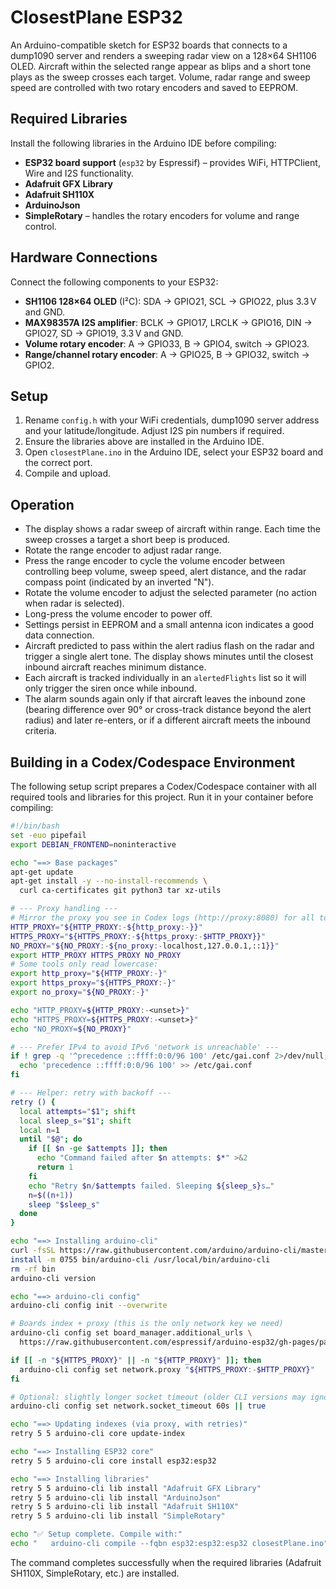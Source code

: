 # ClosestPlane ESP32

An Arduino-compatible sketch for ESP32 boards that connects to a dump1090 server and renders a sweeping radar view on a 128×64 SH1106 OLED. Aircraft within the selected range appear as blips and a short tone plays as the sweep crosses each target. Volume, radar range and sweep speed are controlled with two rotary encoders and saved to EEPROM.

## Required Libraries

Install the following libraries in the Arduino IDE before compiling:

- **ESP32 board support** (`esp32` by Espressif) – provides WiFi, HTTPClient, Wire and I2S functionality.
- **Adafruit GFX Library**
- **Adafruit SH110X**
- **ArduinoJson**
- **SimpleRotary** – handles the rotary encoders for volume and range control.

## Hardware Connections

Connect the following components to your ESP32:

- **SH1106 128×64 OLED** (I²C): SDA → GPIO21, SCL → GPIO22, plus 3.3 V and GND.
- **MAX98357A I2S amplifier**: BCLK → GPIO17, LRCLK → GPIO16, DIN → GPIO27, SD → GPIO19, 3.3 V and GND.
- **Volume rotary encoder**: A → GPIO33, B → GPIO4, switch → GPIO23.
- **Range/channel rotary encoder**: A → GPIO25, B → GPIO32, switch → GPIO2.

## Setup
1. Rename `config.h` with your WiFi credentials, dump1090 server address and your latitude/longitude. Adjust I2S pin numbers if required.
2. Ensure the libraries above are installed in the Arduino IDE.
3. Open `closestPlane.ino` in the Arduino IDE, select your ESP32 board and the correct port.
4. Compile and upload.

## Operation
- The display shows a radar sweep of aircraft within range. Each time the sweep crosses a target a short beep is produced.
- Rotate the range encoder to adjust radar range.
- Press the range encoder to cycle the volume encoder between controlling beep volume, sweep speed, alert distance, and the radar compass point (indicated by an inverted "N").
- Rotate the volume encoder to adjust the selected parameter (no action when radar is selected).
- Long-press the volume encoder to power off.
- Settings persist in EEPROM and a small antenna icon indicates a good data connection.
- Aircraft predicted to pass within the alert radius flash on the radar and trigger a single alert tone. The display shows minutes until the closest inbound aircraft reaches minimum distance.
- Each aircraft is tracked individually in an `alertedFlights` list so it will only trigger the siren once while inbound.
- The alarm sounds again only if that aircraft leaves the inbound zone (bearing difference over 90° or cross-track distance beyond the alert radius) and later re-enters, or if a different aircraft meets the inbound criteria.

## Building in a Codex/Codespace Environment

The following setup script prepares a Codex/Codespace container with all required tools and
libraries for this project. Run it in your container before compiling:
```bash
#!/bin/bash
set -euo pipefail
export DEBIAN_FRONTEND=noninteractive

echo "==> Base packages"
apt-get update
apt-get install -y --no-install-recommends \
  curl ca-certificates git python3 tar xz-utils

# --- Proxy handling ---
# Mirror the proxy you see in Codex logs (http://proxy:8080) for all tools.
HTTP_PROXY="${HTTP_PROXY:-${http_proxy:-}}"
HTTPS_PROXY="${HTTPS_PROXY:-${https_proxy:-$HTTP_PROXY}}"
NO_PROXY="${NO_PROXY:-${no_proxy:-localhost,127.0.0.1,::1}}"
export HTTP_PROXY HTTPS_PROXY NO_PROXY
# Some tools only read lowercase:
export http_proxy="${HTTP_PROXY:-}"
export https_proxy="${HTTPS_PROXY:-}"
export no_proxy="${NO_PROXY:-}"

echo "HTTP_PROXY=${HTTP_PROXY:-<unset>}"
echo "HTTPS_PROXY=${HTTPS_PROXY:-<unset>}"
echo "NO_PROXY=${NO_PROXY}"

# --- Prefer IPv4 to avoid IPv6 'network is unreachable' ---
if ! grep -q '^precedence ::ffff:0:0/96 100' /etc/gai.conf 2>/dev/null; then
  echo 'precedence ::ffff:0:0/96 100' >> /etc/gai.conf
fi

# --- Helper: retry with backoff ---
retry () {
  local attempts="$1"; shift
  local sleep_s="$1"; shift
  local n=1
  until "$@"; do
    if [[ $n -ge $attempts ]]; then
      echo "Command failed after $n attempts: $*" >&2
      return 1
    fi
    echo "Retry $n/$attempts failed. Sleeping ${sleep_s}s…"
    n=$((n+1))
    sleep "$sleep_s"
  done
}

echo "==> Installing arduino-cli"
curl -fsSL https://raw.githubusercontent.com/arduino/arduino-cli/master/install.sh | sh
install -m 0755 bin/arduino-cli /usr/local/bin/arduino-cli
rm -rf bin
arduino-cli version

echo "==> arduino-cli config"
arduino-cli config init --overwrite

# Boards index + proxy (this is the only network key we need)
arduino-cli config set board_manager.additional_urls \
  https://raw.githubusercontent.com/espressif/arduino-esp32/gh-pages/package_esp32_index.json

if [[ -n "${HTTPS_PROXY}" || -n "${HTTP_PROXY}" ]]; then
  arduino-cli config set network.proxy "${HTTPS_PROXY:-$HTTP_PROXY}"
fi

# Optional: slightly longer socket timeout (older CLI versions may ignore this; safe if it errors)
arduino-cli config set network.socket_timeout 60s || true

echo "==> Updating indexes (via proxy, with retries)"
retry 5 5 arduino-cli core update-index

echo "==> Installing ESP32 core"
retry 5 5 arduino-cli core install esp32:esp32

echo "==> Installing libraries"
retry 5 5 arduino-cli lib install "Adafruit GFX Library"
retry 5 5 arduino-cli lib install "ArduinoJson"
retry 5 5 arduino-cli lib install "Adafruit SH110X"
retry 5 5 arduino-cli lib install "SimpleRotary"

echo "✅ Setup complete. Compile with:"
echo "   arduino-cli compile --fqbn esp32:esp32:esp32 closestPlane.ino"
```

The command completes successfully when the required libraries (Adafruit SH110X, SimpleRotary, etc.) are installed.
